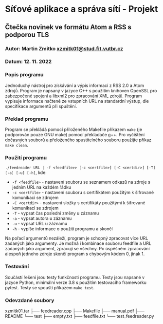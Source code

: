 # Síťové aplikace a správa sítí - Projekt
## Čtečka novinek ve formátu Atom a RSS s podporou TLS
### Autor: Martin Zmitko <xzmitk01@stud.fit.vutbr.cz>
### Datum: 12. 11. 2022

### Popis programu
Jednoduchý nástroj pro získávání a výpis informací z RSS 2.0 a Atom zdrojů.
Program je napsaný v jazyce C++ s použitím knihoven OpenSSL pro zabezpečené spojení a libxml2 pro zpracování XML zdrojů.
Program vypisuje informace načtené ze vstupních URL na standardní výstup, dle specifikace argumentů při spuštění.

### Překlad programu
Program se překládá pomocí přiloženého Makefile příkazem `make` (je podporován pouze GNU make) pomocí překladače g++.
Pro vyčištění dočasných souborů a přeloženého spustitelného souboru použijte příkaz `make clean`.

### Použití programu
`./feedreader URL | -f <feedfile>> [-c <certfile>] [-C <certdir>] [-T] [-a] [-u] [-h]`, kde:
- `-f <feedfile>` - nastavení souboru se seznamem odkazů na zdroje s jedním URL na každém řádku
- `-c <certfile>` - nastavení souboru s certifikátem použitým k šifrované komunikaci se zdrojem
- `-C <certdir>` - nastavení složky s certifikáty použitými k šifrované komunikaci se zdrojem
- `-T` - vypsat čas poslední změny u záznamu
- `-a` - vypsat autora u záznamu
- `-u` - vypsat URL u záznamu
- `-h` - vypíše informace o použití programu a skončí

Na pořadí argumentů nezáleží, program je schopný zpracovat více URL zadaných jako argumenty.
Je možná i kombinace souboru feedfile a URL zadaných jako argument, zpracují se všechny.
Po úspěšném zpracování alespoň jednoho zdroje skončí program s chybovým kódem 0, jinak 1.

### Testování
Součástí řešení jsou testy funkčnosti programu. Testy jsou napsané v jazyce Python, minimální verze 3.8 s použitím testovacího frameworku pytest.
Testy se spouští příkazem `make test`.

### Odevzdané soubory
xzmitk01.tar
├── feedreader.cpp
├── Makefile
├── manual.pdf
├── README
└── test
    ├── empty.txt
    ├── feedfile.txt
    └── test_feedreader.py
